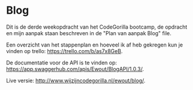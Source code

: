# Blog

Dit is de derde weekopdracht van het CodeGorilla bootcamp, de opdracht en mijn aanpak staan beschreven in de "Plan van aanpak Blog" file.

Een overzicht van het stappenplan en hoeveel ik af heb gekregen kun je vinden op trello: https://trello.com/b/as7x8GeB.

De documentatie voor de API is te vinden op: https://app.swaggerhub.com/apis/Ewout/BlogAPI/1.0.3/.

Live versie: http://www.wijzijncodegorilla.nl/ewout/blog/.
